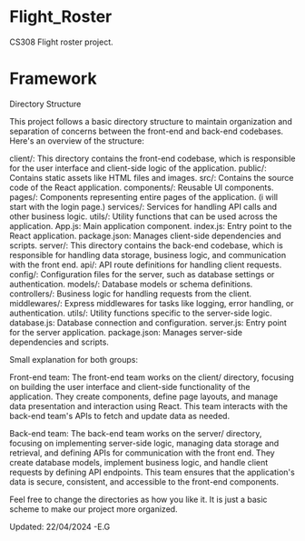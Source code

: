 # Flight_Roster
CS308 Flight roster project. 

# Framework

Directory Structure

This project follows a basic directory structure to maintain organization and separation of concerns between the front-end and back-end codebases. Here's an overview of the structure:

client/: This directory contains the front-end codebase, which is responsible for the user interface and client-side logic of the application.
public/: Contains static assets like HTML files and images.
src/: Contains the source code of the React application.
components/: Reusable UI components.
pages/: Components representing entire pages of the application. (i will start with the login page.)
services/: Services for handling API calls and other business logic.
utils/: Utility functions that can be used across the application.
App.js: Main application component.
index.js: Entry point to the React application.
package.json: Manages client-side dependencies and scripts.
server/: This directory contains the back-end codebase, which is responsible for handling data storage, business logic, and communication with the front end.
api/: API route definitions for handling client requests.
config/: Configuration files for the server, such as database settings or authentication.
models/: Database models or schema definitions.
controllers/: Business logic for handling requests from the client.
middlewares/: Express middlewares for tasks like logging, error handling, or authentication.
utils/: Utility functions specific to the server-side logic.
database.js: Database connection and configuration.
server.js: Entry point for the server application.
package.json: Manages server-side dependencies and scripts.


Small explanation for both groups:

Front-end team: The front-end team works on the  client/ directory, focusing on building the user interface and client-side functionality of the application. They create components, define page layouts, and manage data presentation and interaction using React. This team interacts with the back-end team's APIs to fetch and update data as needed.

Back-end team: The back-end team works on the server/ directory, focusing on implementing server-side logic, managing data storage and retrieval, and defining APIs for communication with the front end. They create database models, implement business logic, and handle client requests by defining API endpoints. This team ensures that the application's data is secure, consistent, and accessible to the front-end components.

Feel free to change the directories as how you like it. It is just a basic scheme to make our project more organized.

Updated: 22/04/2024 
-E.G
